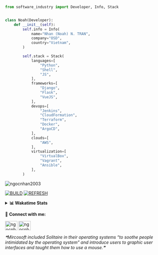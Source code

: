 ```python
from software_industry import Developer, Info, Stack


class Noah(Developer):
    def __init__(self):
        self.info = Info(
            name="Nhan (Noah) N. TRAN",
            company="OSD",
            country="Vietnam",
        )

        self.stack = Stack(
            languages=[
                "Python",
                "Shell",
                "JS",
            ],
            frameworks=[
                "Django",
                "Flask",
                "VueJS",
            ],
            devops=[
                "Jenkins",
                "CloudFormation",
                "Terraform",
                "Docker",
                "ArgoCD",
            ],
            clouds=[
                "AWS",
            ],
            virtualization=[
                "VirtualBox",
                "Vagrant",
                "Ansible",
            ],
        )
```
<img src="https://komarev.com/ghpvc/?username=ngocnhan2003&label=Profile%20views&color=0e75b6&style=flat" alt="ngocnhan2003" /> 

[![BUILD](https://github.com/ngocnhan2003/ngocnhan2003/actions/workflows/001_build.yml/badge.svg)](https://github.com/ngocnhan2003/ngocnhan2003/actions/workflows/001_build.yml)
[![REFRESH](https://github.com/ngocnhan2003/ngocnhan2003/actions/workflows/002_refresh.yml/badge.svg)](https://github.com/ngocnhan2003/ngocnhan2003/actions/workflows/002_refresh.yml)

<details> 
  <summary><b>📊 Wakatime Stats</b></summary>
  <br>
  
<!--START_SECTION:waka-->
![Code Time](http://img.shields.io/badge/Code%20Time-565%20hrs%2017%20mins-blue)

**I'm an Early 🐤** 

```text
🌞 Morning    39 commits     ████░░░░░░░░░░░░░░░░░░░░░   18.48% 
🌆 Daytime    80 commits     █████████░░░░░░░░░░░░░░░░   37.91% 
🌃 Evening    47 commits     █████░░░░░░░░░░░░░░░░░░░░   22.27% 
🌙 Night      45 commits     █████░░░░░░░░░░░░░░░░░░░░   21.33%

```
📅 **I'm Most Productive on Wednesday** 

```text
Monday       29 commits     ███░░░░░░░░░░░░░░░░░░░░░░   13.74% 
Tuesday      61 commits     ███████░░░░░░░░░░░░░░░░░░   28.91% 
Wednesday    84 commits     ██████████░░░░░░░░░░░░░░░   39.81% 
Thursday     10 commits     █░░░░░░░░░░░░░░░░░░░░░░░░   4.74% 
Friday       4 commits      ░░░░░░░░░░░░░░░░░░░░░░░░░   1.9% 
Saturday     9 commits      █░░░░░░░░░░░░░░░░░░░░░░░░   4.27% 
Sunday       14 commits     █░░░░░░░░░░░░░░░░░░░░░░░░   6.64%

```


📊 **This Week I Spent My Time On** 

```text
⌚︎ Time Zone: Asia/Ho_Chi_Minh

💬 Programming Languages: 
Go                       18 hrs 8 mins       ████████████████████░░░░░   82.0% 
YAML                     1 hr 17 mins        █░░░░░░░░░░░░░░░░░░░░░░░░   5.81% 
SQL                      1 hr 3 mins         █░░░░░░░░░░░░░░░░░░░░░░░░   4.79% 
Python                   19 mins             ░░░░░░░░░░░░░░░░░░░░░░░░░   1.46% 
JSON                     17 mins             ░░░░░░░░░░░░░░░░░░░░░░░░░   1.3%

🔥 Editors: 
GoLand                   20 hrs 30 mins      ███████████████████████░░   92.72% 
VS Code                  1 hr 36 mins        █░░░░░░░░░░░░░░░░░░░░░░░░   7.28%

💻 Operating System: 
Linux                    22 hrs 6 mins       █████████████████████████   100.0%

```

**I Mostly Code in Python** 

```text
Python                   14 repos            ███████████░░░░░░░░░░░░░░   43.75% 
JavaScript               6 repos             ████░░░░░░░░░░░░░░░░░░░░░   18.75% 
TypeScript               2 repos             █░░░░░░░░░░░░░░░░░░░░░░░░   6.25% 
Kotlin                   2 repos             █░░░░░░░░░░░░░░░░░░░░░░░░   6.25% 
Vue                      2 repos             █░░░░░░░░░░░░░░░░░░░░░░░░   6.25%

```



 Last Updated on 06/10/2022 02:07:07 UTC+7
<!--END_SECTION:waka-->
</details>

🔗 **Connect with me:**

<a href="https://linkedin.com/in/ngocnhan2003" target="blank"><img align="center" src="https://raw.githubusercontent.com/rahuldkjain/github-profile-readme-generator/master/src/images/icons/Social/linked-in-alt.svg" alt="ngocnhan2003" height="30" width="40" /></a>
<a href="https://instagram.com/ngocnhan2003" target="blank"><img align="center" src="https://raw.githubusercontent.com/rahuldkjain/github-profile-readme-generator/master/src/images/icons/Social/instagram.svg" alt="ngocnhan2003" height="30" width="40" /></a>


<!--STARTS_HERE_QUOTE_README-->
<i>❝Mircosoft included Solitaire in their operating systems “to soothe people intimidated by the operating system” and introduce users to graphic user interfaces and taught them how to use a mouse.❞</i>
<!--ENDS_HERE_QUOTE_README-->
